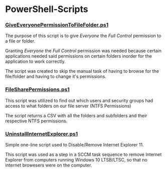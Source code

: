 # PowerShell-Scripts

### [GiveEveryonePermissionToFileFolder.ps1](https://github.com/gricoj/PowerShell-Scripts/blob/master/GiveEveryonePermissionToFileFolder.ps1)
The purpose of this script is to give *Everyone* the *Full Control* permission to a file or folder. 

Granting *Everyone* the *Full Control* permission was needed because certain applications needed said permissions on certain folders inorder for the application to work correctly.

The script was created to skip the manual task of having to browse for the file/folder and having to change it's permissions.

### [FileSharePermissions.ps1](https://github.com/gricoj/PowerShell-Scripts/blob/master/FileSharePermissions.ps1)
This script was utilized to find out which users and security groups had access to what folders on our file server (NTFS Permissions)

The script returns a CSV with all the folders and subfolders and their respective NTFS permissions.

### [UninstallInternetExplorer.ps1](https://github.com/gricoj/PowerShell-Scripts/blob/master/UninstallInternetExplorer.ps1)
Simple one-line script used to Disable/Remove Internet Explorer 11. 

This script was used as a step in a SCCM task sequence to remove Internet Explorer from computers running Windows 10 LTSB/LTSC, so that no internet browesers were on the computer.


